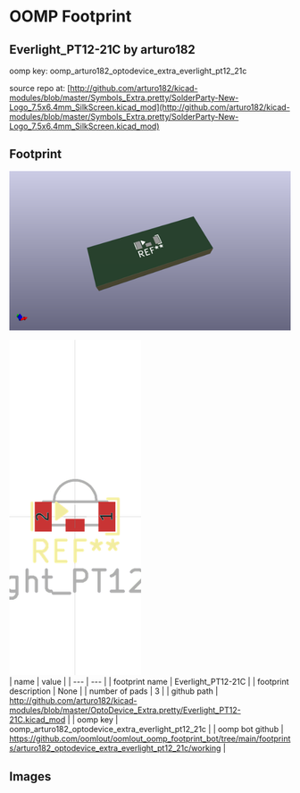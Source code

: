 # OOMP Footprint  
## Everlight_PT12-21C  by arturo182  
  
oomp key: oomp_arturo182_optodevice_extra_everlight_pt12_21c  
  
source repo at: [http://github.com/arturo182/kicad-modules/blob/master/Symbols_Extra.pretty/SolderParty-New-Logo_7.5x6.4mm_SilkScreen.kicad_mod](http://github.com/arturo182/kicad-modules/blob/master/Symbols_Extra.pretty/SolderParty-New-Logo_7.5x6.4mm_SilkScreen.kicad_mod)  
## Footprint  
  
[![working_kicad_pcb_3d.png](working_kicad_pcb_3d_600.png)](working_kicad_pcb_3d.png)  
  
[![working.png](working_600.png)](working.png)  
| name | value | 
| --- | --- | 
| footprint name | Everlight_PT12-21C | 
| footprint description | None | 
| number of pads | 3 | 
| github path | http://github.com/arturo182/kicad-modules/blob/master/OptoDevice_Extra.pretty/Everlight_PT12-21C.kicad_mod | 
| oomp key | oomp_arturo182_optodevice_extra_everlight_pt12_21c | 
| oomp bot github | https://github.com/oomlout/oomlout_oomp_footprint_bot/tree/main/footprints/arturo182_optodevice_extra_everlight_pt12_21c/working | 
## Images  
